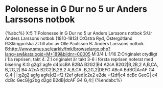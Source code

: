 # Polonesse in G Dur no 5 ur Anders Larssons notbok

{%abc%}
X:5
T:Polonesse in G Dur no 5  ur Anders Larssons notbok
S:Ur Anders Larssons notbok (1810-1813)
O:Östra Ryd, Östergötland
R:Slängpolska
Z:Till abc av Olle Paulsson
B: Anders Larssons notbok
B:http://www.smus.se/earkiv/fmk/browselarge.php?lang=sw&katalogid=M+189&bildnr=00005
M:3/4
L:1/16
Z:Originalet otydligt i 1:a reprisen, takt 4.
Z:I originalet är takt 3-6 i första reprisen noterat med bisering
K:G
g2g2 agfe d4|dcBA B2BA B2G2|B4 A2cA B2G2|B,2B,2 A,B,CA, B,2G,2|
B4 A2cA B2G2|B,2B,2 A,B,CA, B,2G,2|DEFG ABcA BdBG|AcAF G4 G,4:|
|:g2g2 agfg agfe|d2=f2 f2ef gfed|c2e2 e2de =f2df|c4 dcBc GecG|
c4 dcBc GecG|g2bg d2gd B2dB|dcAF G4 G,4:|
{%endabc%}
